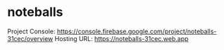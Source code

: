 # noteballs

Project Console: https://console.firebase.google.com/project/noteballs-31cec/overview
Hosting URL: https://noteballs-31cec.web.app
